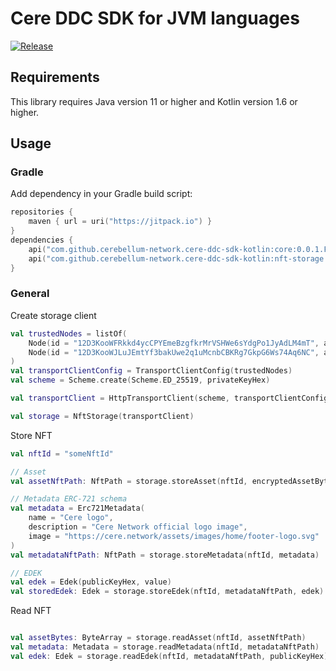 # Cere DDC SDK for JVM languages

[![Release](https://jitpack.io/v/cerebellum-network/cere-ddc-sdk-kotlin.svg)](https://jitpack.io/#cerebellum-network/cere-ddc-sdk-kotlin)

## Requirements

This library requires Java version 11 or higher and Kotlin version 1.6 or higher.

## Usage

### Gradle

Add dependency in your Gradle build script:

```kotlin
repositories {
    maven { url = uri("https://jitpack.io") }
}
dependencies {
    api("com.github.cerebellum-network.cere-ddc-sdk-kotlin:core:0.0.1.Final")
    api("com.github.cerebellum-network.cere-ddc-sdk-kotlin:nft-storage:0.0.1.Final")
}
```

### General

Create storage client

```kotlin
val trustedNodes = listOf(
    Node(id = "12D3KooWFRkkd4ycCPYEmeBzgfkrMrVSHWe6sYdgPo1JyAdLM4mT", address = "https://127.0.0.1:8080"),
    Node(id = "12D3KooWJLuJEmtYf3bakUwe2q1uMcnbCBKRg7GkpG6Ws74Aq6NC", address = "https://127.0.0.2:8080")
)
val transportClientConfig = TransportClientConfig(trustedNodes)
val scheme = Scheme.create(Scheme.ED_25519, privateKeyHex)

val transportClient = HttpTransportClient(scheme, transportClientConfig)

val storage = NftStorage(transportClient)
```

Store NFT

```kotlin
val nftId = "someNftId"

// Asset
val assetNftPath: NftPath = storage.storeAsset(nftId, encryptedAssetBytes, "image.jpeg")

// Metadata ERC-721 schema
val metadata = Erc721Metadata(
    name = "Cere logo",
    description = "Cere Network official logo image",
    image = "https://cere.network/assets/images/home/footer-logo.svg"
)
val metadataNftPath: NftPath = storage.storeMetadata(nftId, metadata)

// EDEK
val edek = Edek(publicKeyHex, value)
val storedEdek: Edek = storage.storeEdek(nftId, metadataNftPath, edek)
```

Read NFT

```kotlin

val assetBytes: ByteArray = storage.readAsset(nftId, assetNftPath)
val metadata: Metadata = storage.readMetadata(nftId, metadataNftPath)
val edek: Edek = storage.readEdek(nftId, metadataNftPath, publicKeyHex)

```